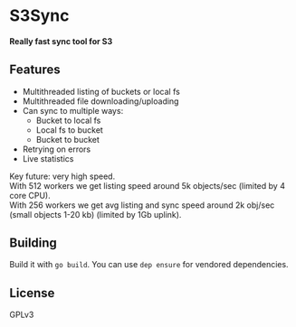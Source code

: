 # S3Sync
#### Really fast sync tool for S3

## Features
* Multithreaded listing of buckets or local fs
* Multithreaded file downloading/uploading
* Can sync to multiple ways:
    * Bucket to local fs
    * Local fs to bucket
    * Bucket to bucket
* Retrying on errors
* Live statistics

Key future: very high speed.  
With 512 workers we get listing speed around 5k objects/sec (limited by 4 core CPU).  
With 256 workers we get avg listing and sync speed around 2k obj/sec (small objects 1-20 kb) (limited by 1Gb uplink).  

## Building
Build it with `go build`.
You can use `dep ensure` for vendored dependencies.

## License
GPLv3
